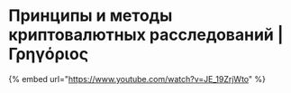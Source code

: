 # Принципы и методы криптовалютных расследований | Γρηγόριος

{% embed url="https://www.youtube.com/watch?v=JE_19ZrjWto" %}
